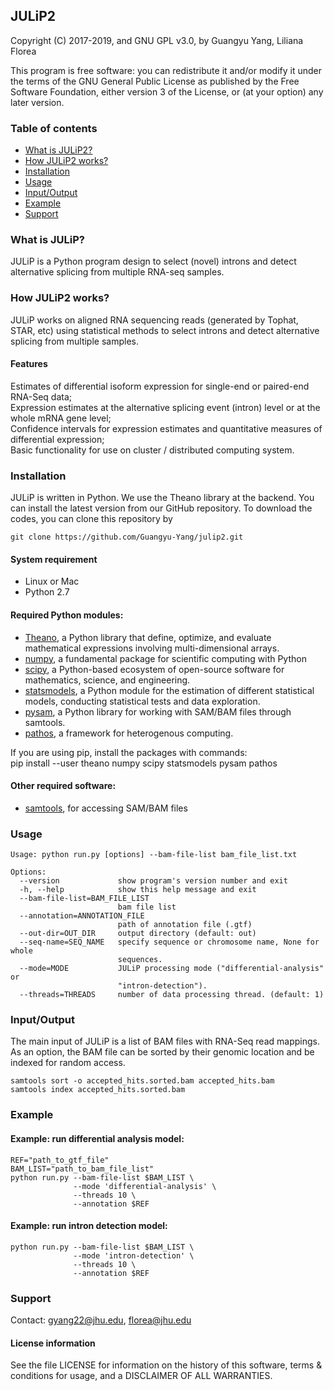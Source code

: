 ## JULiP2 ##

Copyright (C) 2017-2019, and GNU GPL v3.0, by Guangyu Yang, Liliana Florea

This program is free software: you can redistribute it and/or modify it under the terms of the GNU General Public License as published by the Free Software Foundation, either version 3 of the License, or (at your option) any later version.  

### <a name="table-of-contents"></a> Table of contents
- [What is JULiP2?](#what-is-julip)
- [How JULiP2 works?](#how-julip2-works)
- [Installation](#installation)
- [Usage](#usage)
- [Input/Output](#inputoutput)
- [Example](#example)
- [Support](#support)

### <a name="what-is-julip"></a> What is JULiP?
JULiP is a Python program design to select (novel) introns and detect alternative splicing from multiple RNA-seq samples.

### <a name="how-julip2-works"></a> How JULiP2 works?
JULiP works on aligned RNA sequencing reads (generated by Tophat, STAR, etc) using statistical methods to select introns and detect alternative splicing from multiple samples.

#### Features  
Estimates of differential isoform expression for single-end or paired-end RNA-Seq data;  
Expression estimates at the alternative splicing event (intron) level or at the whole mRNA gene level;  
Confidence intervals for expression estimates and quantitative measures of differential expression;  
Basic functionality for use on cluster / distributed computing system.

### <a name="installation"></a> Installation
JULiP is written in Python. We use the Theano library at the backend. You can install the latest version from our GitHub repository. To download the codes, you can clone this repository by

```
git clone https://github.com/Guangyu-Yang/julip2.git
```

#### System requirement
* Linux or Mac  
* Python 2.7   

#### Required Python modules:
* [Theano](http://deeplearning.net/software/theano/), a Python library that define, optimize, and evaluate mathematical expressions involving multi-dimensional arrays.  
* [numpy](www.numpy.org/), a fundamental package for scientific computing with Python  
* [scipy](https://www.scipy.org/), a Python-based ecosystem of open-source software for mathematics, science, and engineering.  
* [statsmodels](http://www.statsmodels.org/stable/index.html), a Python module for the estimation of different statistical models, conducting statistical tests and data exploration.  
* [pysam](https://github.com/pysam-developers/pysam), a Python library for working with SAM/BAM files through samtools.   
* [pathos](https://pypi.python.org/pypi/pathos), a framework for heterogenous computing.  

If you are using pip, install the packages with commands:  
pip install --user theano numpy scipy statsmodels pysam pathos

#### Other required software:  
* [samtools](http://samtools.sourceforge.net/), for accessing SAM/BAM files

### <a name="usage"></a> Usage
```
Usage: python run.py [options] --bam-file-list bam_file_list.txt

Options:
  --version             show program's version number and exit
  -h, --help            show this help message and exit
  --bam-file-list=BAM_FILE_LIST
                        bam file list
  --annotation=ANNOTATION_FILE
                        path of annotation file (.gtf)
  --out-dir=OUT_DIR     output directory (default: out)
  --seq-name=SEQ_NAME   specify sequence or chromosome name, None for whole
                        sequences.
  --mode=MODE           JULiP processing mode ("differential-analysis" or
                        "intron-detection").
  --threads=THREADS     number of data processing thread. (default: 1)
```

### <a name="inputoutput"></a> Input/Output
The main input of JULiP is a list of BAM files with RNA-Seq read mappings.  
As an option, the BAM file can be sorted by their genomic location and be indexed for random access.  
```
samtools sort -o accepted_hits.sorted.bam accepted_hits.bam
samtools index accepted_hits.sorted.bam
```

### <a name="example"></a> Example
#### Example: run differential analysis model:  
```
REF="path_to_gtf_file"
BAM_LIST="path_to_bam_file_list"
python run.py --bam-file-list $BAM_LIST \              
              --mode 'differential-analysis' \
              --threads 10 \              
              --annotation $REF
```
#### Example: run intron detection model:  
```
python run.py --bam-file-list $BAM_LIST \              
              --mode 'intron-detection' \
              --threads 10 \              
              --annotation $REF
```

### <a name="support"></a> Support
Contact: gyang22@jhu.edu, florea@jhu.edu  

#### License information
See the file LICENSE for information on the history of this software, terms
& conditions for usage, and a DISCLAIMER OF ALL WARRANTIES.
